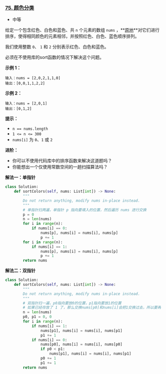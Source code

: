 ### [75. 颜色分类](https://leetcode.cn/problems/sort-colors/)

- 中等

给定一个包含红色、白色和蓝色、共 `n` 个元素的数组 `nums` ，**[原地](https://baike.baidu.com/item/原地算法)**对它们进行排序，使得相同颜色的元素相邻，并按照红色、白色、蓝色顺序排列。

我们使用整数 `0`、 `1` 和 `2` 分别表示红色、白色和蓝色。

必须在不使用库的sort函数的情况下解决这个问题。

 **示例 1：**

```
输入：nums = [2,0,2,1,1,0]
输出：[0,0,1,1,2,2]
```

**示例 2：**

```
输入：nums = [2,0,1]
输出：[0,1,2]
```

**提示：**

- `n == nums.length`
- `1 <= n <= 300`
- `nums[i]` 为 `0`、`1` 或 `2`

**进阶：**

- 你可以不使用代码库中的排序函数来解决这道题吗？
- 你能想出一个仅使用常数空间的一趟扫描算法吗？

**解法一：单指针**

```python
class Solution:
    def sortColors(self, nums: List[int]) -> None:
        """
        Do not return anything, modify nums in-place instead.
        """
        # 单指针扫两遍，单指针 p 指向要填入的位置，然后遍历 nums 进行交换
        p = 0
        n = len(nums)
        for i in range(n):
            if nums[i] == 0:
                nums[p], nums[i] = nums[i], nums[p]
                p += 1
        for i in range(n):
            if nums[i] == 1:
                nums[p], nums[i] = nums[i], nums[p]
                p += 1
        return nums
```

**解法二：双指针**

```python
class Solution:
    def sortColors(self, nums: List[int]) -> None:
        """
        Do not return anything, modify nums in-place instead.
        """
        # 双指针扫一遍，p0指向要放0的位置，p1指向要放1的位置
        # 如果已经存放了 1 了，那么交换nums[p0]和nums[i]会把1交换过去，所以要再换一遍nums[p1]和nums[i]
        n = len(nums)
        p0, p1 = 0, 0
        for i in range(n):
            if nums[i] == 1:
                nums[p1], nums[i] = nums[i], nums[p1]
                p1 += 1
            if nums[i] == 0:
                nums[p0], nums[i] = nums[i], nums[p0]
                if p0 < p1:
                    nums[p1], nums[i] = nums[i], nums[p1]
                p0 += 1
                p1 += 1
        return nums
```

